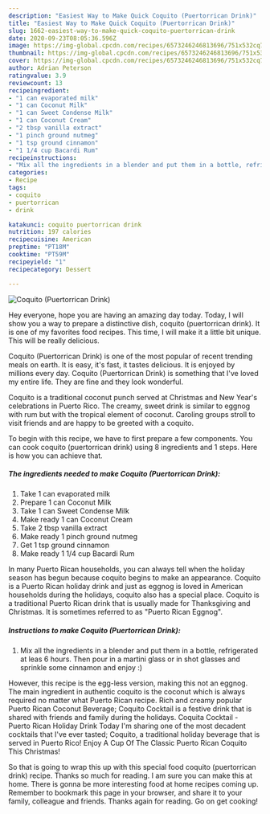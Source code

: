 ```yaml
---
description: "Easiest Way to Make Quick Coquito (Puertorrican Drink)"
title: "Easiest Way to Make Quick Coquito (Puertorrican Drink)"
slug: 1662-easiest-way-to-make-quick-coquito-puertorrican-drink
date: 2020-09-23T08:05:36.596Z
image: https://img-global.cpcdn.com/recipes/6573246246813696/751x532cq70/coquito-puertorrican-drink-recipe-main-photo.jpg
thumbnail: https://img-global.cpcdn.com/recipes/6573246246813696/751x532cq70/coquito-puertorrican-drink-recipe-main-photo.jpg
cover: https://img-global.cpcdn.com/recipes/6573246246813696/751x532cq70/coquito-puertorrican-drink-recipe-main-photo.jpg
author: Adrian Peterson
ratingvalue: 3.9
reviewcount: 13
recipeingredient:
- "1 can evaporated milk"
- "1 can Coconut Milk"
- "1 can Sweet Condense Milk"
- "1 can Coconut Cream"
- "2 tbsp vanilla extract"
- "1 pinch ground nutmeg"
- "1 tsp ground cinnamon"
- "1 1/4 cup Bacardi Rum"
recipeinstructions:
- "Mix all the ingredients in a blender and put them in a bottle, refrigerated at leas 6 hours. Then pour in a martini glass or in shot glasses and sprinkle some cinnamon and enjoy :)"
categories:
- Recipe
tags:
- coquito
- puertorrican
- drink

katakunci: coquito puertorrican drink 
nutrition: 197 calories
recipecuisine: American
preptime: "PT18M"
cooktime: "PT59M"
recipeyield: "1"
recipecategory: Dessert

---
```



![Coquito (Puertorrican Drink)](https://img-global.cpcdn.com/recipes/6573246246813696/751x532cq70/coquito-puertorrican-drink-recipe-main-photo.jpg)

Hey everyone, hope you are having an amazing day today. Today, I will show you a way to prepare a distinctive dish, coquito (puertorrican drink). It is one of my favorites food recipes. This time, I will make it a little bit unique. This will be really delicious.

Coquito (Puertorrican Drink) is one of the most popular of recent trending meals on earth. It is easy, it's fast, it tastes delicious. It is enjoyed by millions every day. Coquito (Puertorrican Drink) is something that I've loved my entire life. They are fine and they look wonderful.

Coquito is a traditional coconut punch served at Christmas and New Year&#39;s celebrations in Puerto Rico. The creamy, sweet drink is similar to eggnog with rum but with the tropical element of coconut. Caroling groups stroll to visit friends and are happy to be greeted with a coquito.


To begin with this recipe, we have to first prepare a few components. You can cook coquito (puertorrican drink) using 8 ingredients and 1 steps. Here is how you can achieve that.

<!--inarticleads1-->

##### The ingredients needed to make Coquito (Puertorrican Drink):

1. Take 1 can evaporated milk
1. Prepare 1 can Coconut Milk
1. Take 1 can Sweet Condense Milk
1. Make ready 1 can Coconut Cream
1. Take 2 tbsp vanilla extract
1. Make ready 1 pinch ground nutmeg
1. Get 1 tsp ground cinnamon
1. Make ready 1 1/4 cup Bacardi Rum


In many Puerto Rican households, you can always tell when the holiday season has begun because coquito begins to make an appearance. Coquito is a Puerto Rican holiday drink and just as eggnog is loved in American households during the holidays, coquito also has a special place. Coquito is a traditional Puerto Rican drink that is usually made for Thanksgiving and Christmas. It is sometimes referred to as &#34;Puerto Rican Eggnog&#34;. 

<!--inarticleads2-->

##### Instructions to make Coquito (Puertorrican Drink):

1. Mix all the ingredients in a blender and put them in a bottle, refrigerated at leas 6 hours. Then pour in a martini glass or in shot glasses and sprinkle some cinnamon and enjoy :)


However, this recipe is the egg-less version, making this not an eggnog. The main ingredient in authentic coquito is the coconut which is always required no matter what Puerto Rican recipe. Rich and creamy popular Puerto Rican Coconut Beverage; Coquito Cocktail is a festive drink that is shared with friends and family during the holidays. Coquita Cocktail - Puerto Rican Holiday Drink Today I&#39;m sharing one of the most decadent cocktails that I&#39;ve ever tasted; Coquito, a traditional holiday beverage that is served in Puerto Rico! Enjoy A Cup Of The Classic Puerto Rican Coquito This Christmas! 

So that is going to wrap this up with this special food coquito (puertorrican drink) recipe. Thanks so much for reading. I am sure you can make this at home. There is gonna be more interesting food at home recipes coming up. Remember to bookmark this page in your browser, and share it to your family, colleague and friends. Thanks again for reading. Go on get cooking!
